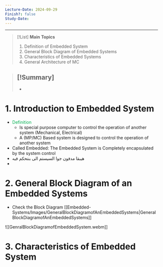 ```yaml
---
Lecture-Date: 2024-09-29
Finish?: false
Study-Date:
---
```

---
>[!List] **Main** **Topics** 
> 1. Definition of Embedded System 
> 2. General Block Diagram of Embedded Systems
> 3. Characteristics of Embedded Systems
> 4. General Architecture of MC

>[!Summary]
>-
>-


# 1. Introduction to Embedded System 

- <span style="color:rgb(0, 176, 80)">Definition</span>
	- Is special purpose computer to control the operation of another system (Mechanical, Electrical)
	- A (MP/MC) Based system is designed to control the operation of another system 
- Called Embedded: The Embedded System is Completely encapsulated by the system control 
- هيبقا مدفون جوا السيستم الى بنتحكم فيه 
- 
# 2. General Block Diagram of an Embedded Systems 

- Check the Block Diagram [[Embedded-Systems/Images/GeneralBlockDiagramofAnEmbeddedSystems|GeneralBlockDiagramofAnEmbeddedSystems]]

![[GenralBlockDiagramofEmbeddedSystem.webm]]


# 3. Characteristics of Embedded System

